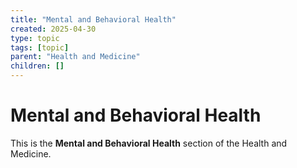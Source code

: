 ```yaml
---
title: "Mental and Behavioral Health"
created: 2025-04-30
type: topic
tags: [topic]
parent: "Health and Medicine"
children: []
---
```


# Mental and Behavioral Health

This is the **Mental and Behavioral Health** section of the Health and Medicine.
